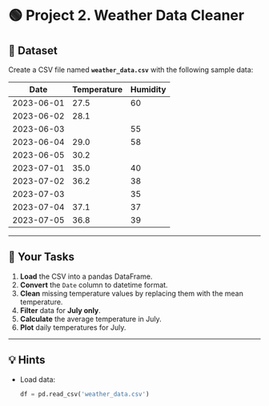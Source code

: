 # 🟢 Project 2. Weather Data Cleaner

## 📁 Dataset

Create a CSV file named **`weather_data.csv`** with the following sample data:

| Date       | Temperature | Humidity |
|------------|-------------|----------|
| 2023-06-01 | 27.5        | 60       |
| 2023-06-02 | 28.1        |          |
| 2023-06-03 |             | 55       |
| 2023-06-04 | 29.0        | 58       |
| 2023-06-05 | 30.2        |          |
| 2023-07-01 | 35.0        | 40       |
| 2023-07-02 | 36.2        | 38       |
| 2023-07-03 |             | 35       |
| 2023-07-04 | 37.1        | 37       |
| 2023-07-05 | 36.8        | 39       |

---

## 📄 Your Tasks

1. **Load** the CSV into a pandas DataFrame.
2. **Convert** the `Date` column to datetime format.
3. **Clean** missing temperature values by replacing them with the mean temperature.
4. **Filter** data for **July only**.
5. **Calculate** the average temperature in July.
6. **Plot** daily temperatures for July.

---

## 💡 Hints

- Load data:
  ```python
  df = pd.read_csv('weather_data.csv')
